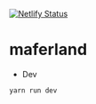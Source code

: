 [![Netlify Status](https://api.netlify.com/api/v1/badges/9407882b-67c7-4b94-9144-1ec496bc566b/deploy-status)](https://app.netlify.com/sites/maferland/deploys)

# maferland

- Dev
```
yarn run dev
```